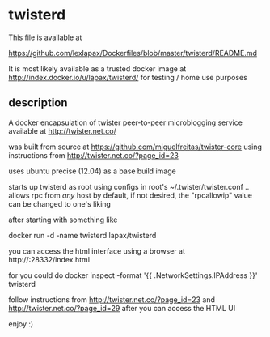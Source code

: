 twisterd
========

This file is available at

https://github.com/lexlapax/Dockerfiles/blob/master/twisterd/README.md

It is most likely available as a trusted docker image 
at http://index.docker.io/u/lapax/twisterd/ for testing / home use purposes


description
-----------
A docker encapsulation of twister peer-to-peer microblogging service available at http://twister.net.co/

was built from source at https://github.com/miguelfreitas/twister-core using instructions from http://twister.net.co/?page_id=23 

uses ubuntu precise (12.04) as a base build image

starts up twisterd as root using configs in root's ~/.twister/twister.conf ..
allows rpc from *any* host by default, if not desired, the "rpcallowip" value can be changed to one's liking

after starting with something like

docker run -d -name twisterd lapax/twisterd

you can access the html interface using a browser at
	http://<dockercontainerip>:28332/index.html

for <dockercontainerip> you could do
	docker inspect -format '{{ .NetworkSettings.IPAddress }}' twisterd

follow instructions from http://twister.net.co/?page_id=23 and http://twister.net.co/?page_id=29
after you can access the HTML UI

enjoy :)
